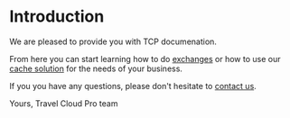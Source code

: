 # Introduction

We are pleased to provide you with TCP documenation.

From here you can start learning how to do [exchanges](exchange-api/exchange/) or how to use our [cache solution](estreaming-api/estreaming/) for the needs of your business.

If you you have any questions, please don't hesitate to [contact us](https://www.cee-systems.com/contact-us).

Yours, Travel Cloud Pro team

